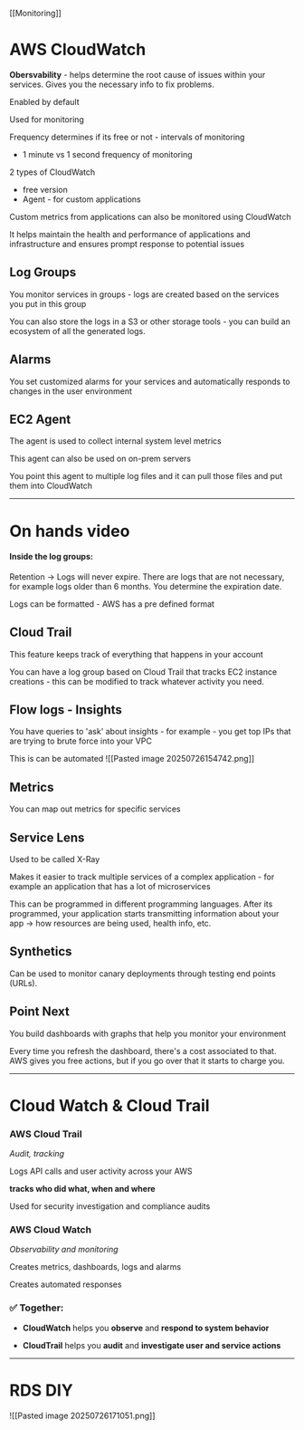 [[Monitoring]]

# AWS CloudWatch
**Obersvability** - helps determine the root cause of issues within your services. Gives you the necessary info to fix problems. 

Enabled by default

Used for monitoring 

Frequency determines if its free or not - intervals of monitoring
- 1 minute vs 1 second frequency of monitoring

2 types of CloudWatch
- free version
- Agent - for custom applications

Custom metrics from applications can also be monitored using CloudWatch

It helps maintain the health and performance of applications and infrastructure and ensures prompt response to potential issues 


## Log Groups
You monitor services in groups - logs are created based on the services you put in this group

You can also store the logs in a S3 or other storage tools - you can build an ecosystem of all the generated logs. 

## Alarms
You set customized alarms for your services and automatically responds to changes in the user environment

## EC2 Agent 
The agent is used to collect internal system level metrics 

This agent can also be used on on-prem servers 

You point this agent to multiple log files and it can pull those files and put them into CloudWatch


--- 
# On hands video
#### Inside the log groups:
Retention -> Logs will never expire. There are logs that are not necessary, for example logs older than 6 months. You determine the expiration date. 

Logs can be formatted - AWS has a pre defined format 

## Cloud Trail
This feature keeps track of everything that happens in your account

You can have a log group based on Cloud Trail that tracks EC2 instance creations - this can be modified to track whatever activity you need. 

## Flow logs - Insights
You have queries to 'ask' about insights - for example - you get top IPs that are trying to brute force into your VPC 

This is can be automated
![[Pasted image 20250726154742.png]]


## Metrics
You can map out metrics for specific services

## Service Lens
Used to be called X-Ray 

Makes it easier to track multiple services of a complex application - for example an application that has a lot of microservices 

This can be programmed in different programming languages. After its programmed, your application starts transmitting information about your app -> how resources are being used, health info, etc. 

## Synthetics 
Can be used to monitor canary deployments through testing end points (URLs). 


## Point Next
You build dashboards with graphs that help you monitor your environment 

Every time you refresh the dashboard, there's a cost associated to that. AWS gives you free actions, but if you go over that it starts to charge you. 

--- 

# Cloud Watch & Cloud Trail

### AWS Cloud Trail
*Audit, tracking* 

Logs API calls and user activity across your AWS 

**tracks who did what, when and where**

Used for security investigation and compliance audits

### AWS Cloud Watch
*Observability and monitoring*

Creates metrics, dashboards, logs and alarms  

Creates automated responses 

### ✅ Together:

- **CloudWatch** helps you **observe** and **respond to system behavior**
    
- **CloudTrail** helps you **audit** and **investigate user and service actions**

--- 
# RDS DIY
![[Pasted image 20250726171051.png]]


